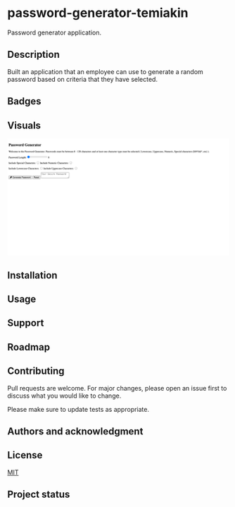 # password-generator-temiakin
Password generator application.

## Description
Built an application that an employee can use to generate a random password based on criteria that they have selected.

## Badges

## Visuals
![Alt text](assets/images/screencapture-file-Users-temiakindele-bootcamp-Homework-password-generator-temiakin-index-html-2024-02-06-15_50_28.png)

## Installation

## Usage

## Support

## Roadmap

## Contributing
Pull requests are welcome. For major changes, please open an issue first to discuss what you would like to change.

Please make sure to update tests as appropriate.

## Authors and acknowledgment


## License
[MIT](https://choosealicense.com/licenses/mit/)

## Project status